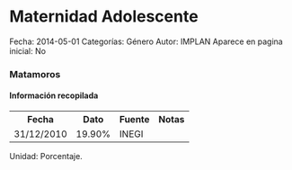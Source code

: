 Maternidad Adolescente
=====

Fecha: 2014-05-01
Categorías: Género
Autor: IMPLAN
Aparece en pagina inicial: No

### Matamoros

#### Información recopilada

<table class="table table-hover table-bordered matriz">
  <tr><th>Fecha</th><th>Dato</th><th>Fuente</th><th>Notas</th></tr>
  <tr><td class="centrado">31/12/2010</td><td class="derecha">19.90%</td><td>INEGI</td><td></td></tr>
</table>

Unidad: Porcentaje.
